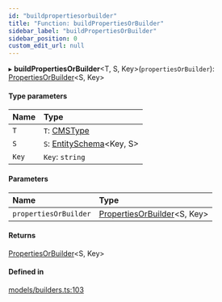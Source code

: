 ```yaml
---
id: "buildpropertiesorbuilder"
title: "Function: buildPropertiesOrBuilder"
sidebar_label: "buildPropertiesOrBuilder"
sidebar_position: 0
custom_edit_url: null
---
```


▸ **buildPropertiesOrBuilder**<T, S, Key\>(`propertiesOrBuilder`): [PropertiesOrBuilder](../types/propertiesorbuilder.md)<S, Key\>

#### Type parameters

| Name | Type |
| :------ | :------ |
| `T` | `T`: [CMSType](../types/cmstype.md) |
| `S` | `S`: [EntitySchema](../interfaces/entityschema.md)<Key, S\> |
| `Key` | `Key`: `string` |

#### Parameters

| Name | Type |
| :------ | :------ |
| `propertiesOrBuilder` | [PropertiesOrBuilder](../types/propertiesorbuilder.md)<S, Key\> |

#### Returns

[PropertiesOrBuilder](../types/propertiesorbuilder.md)<S, Key\>

#### Defined in

[models/builders.ts:103](https://github.com/Camberi/firecms/blob/b1328ad/src/models/builders.ts#L103)

